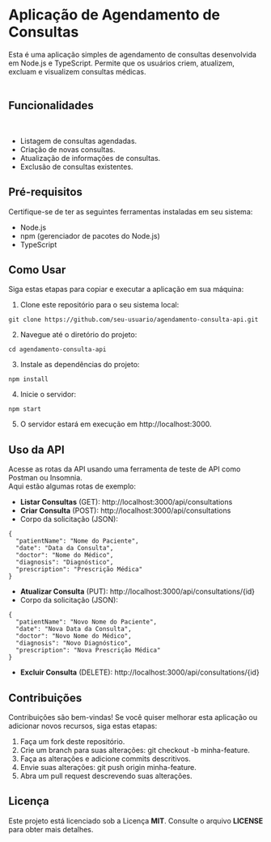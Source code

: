 <h1>Aplicação de Agendamento de Consultas</h1>
Esta é uma aplicação simples de agendamento de consultas desenvolvida em Node.js e TypeScript. Permite que os usuários criem, atualizem, excluam e visualizem consultas médicas.<br><br>

<h2>Funcionalidades</h2><br>

- Listagem de consultas agendadas.
- Criação de novas consultas.
- Atualização de informações de consultas.
- Exclusão de consultas existentes.
<h2>Pré-requisitos</h2>

Certifique-se de ter as seguintes ferramentas instaladas em seu sistema:

- Node.js
- npm (gerenciador de pacotes do Node.js)
- TypeScript
  
<h2>Como Usar</h2>

Siga estas etapas para copiar e executar a aplicação em sua máquina:

1. Clone este repositório para o seu sistema local:

```
git clone https://github.com/seu-usuario/agendamento-consulta-api.git

```
2. Navegue até o diretório do projeto:

````
cd agendamento-consulta-api

````
3. Instale as dependências do projeto:

````
npm install

````
4. Inicie o servidor:

````
npm start

````
5. O servidor estará em execução em http://localhost:3000.

<h2>Uso da API</h2>

Acesse as rotas da API usando uma ferramenta de teste de API como Postman ou Insomnia.<br> 
Aqui estão algumas rotas de exemplo:

- **Listar Consultas** (GET): http://localhost:3000/api/consultations
- **Criar Consulta** (POST): http://localhost:3000/api/consultations
- Corpo da solicitação (JSON):
  
````
{
  "patientName": "Nome do Paciente",
  "date": "Data da Consulta",
  "doctor": "Nome do Médico",
  "diagnosis": "Diagnóstico",
  "prescription": "Prescrição Médica"
}
````
- **Atualizar Consulta** (PUT): http://localhost:3000/api/consultations/{id}
- Corpo da solicitação (JSON):
````
{
  "patientName": "Novo Nome do Paciente",
  "date": "Nova Data da Consulta",
  "doctor": "Novo Nome do Médico",
  "diagnosis": "Novo Diagnóstico",
  "prescription": "Nova Prescrição Médica"
}
````
- **Excluir Consulta** (DELETE): http://localhost:3000/api/consultations/{id}
  
<h2>Contribuições</h2>

Contribuições são bem-vindas! Se você quiser melhorar esta aplicação ou adicionar novos recursos, siga estas etapas:

1. Faça um fork deste repositório.
2. Crie um branch para suas alterações: git checkout -b minha-feature.
3. Faça as alterações e adicione commits descritivos.
4. Envie suas alterações: git push origin minha-feature.
5. Abra um pull request descrevendo suas alterações.
   
<h2>Licença</h2>

Este projeto está licenciado sob a Licença **MIT**. Consulte o arquivo **LICENSE** para obter mais detalhes.
